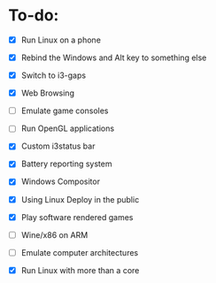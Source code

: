 # To-do:

- [X] Run Linux on a phone
- [X] Rebind the Windows and Alt key to something else
- [X] Switch to i3-gaps
- [X] Web Browsing
- [ ] Emulate game consoles
- [ ] Run OpenGL applications
- [X] Custom i3status bar
- [X] Battery reporting system
- [X] Windows Compositor
- [X] Using Linux Deploy in the public
- [X] Play software rendered games
- [ ] Wine/x86 on ARM
- [ ] Emulate computer architectures
- [X] Run Linux with more than a core

